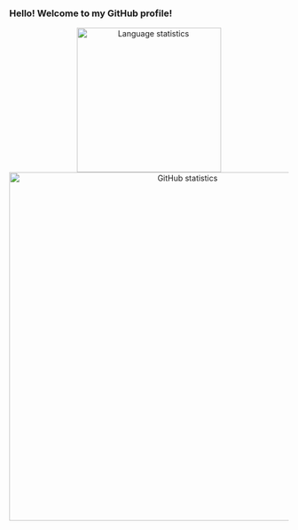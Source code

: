 ### Hello! Welcome to my GitHub profile!

<div align="center">
  <img width="260" src="https://github-readme-stats.vercel.app/api/top-langs/?username=UO277653&theme=rose_pine&show_icons=true" alt="Language statistics">
  <img width="627" src="https://github-readme-stats.vercel.app/api?username=UO277653&theme=rose_pine&show_icons=true&count_private=true" alt="GitHub statistics">
  </div>

<!-- **UO277653/UO277653** is a ✨ _special_ ✨ repository because its `README.md` (this file) appears on your GitHub profile. -->
